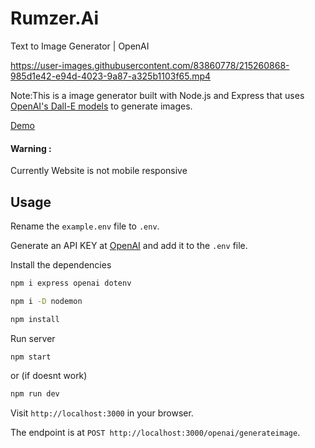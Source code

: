 # Rumzer.Ai
Text to Image Generator | OpenAI

https://user-images.githubusercontent.com/83860778/215260868-985d1e42-e94d-4023-9a87-a325b1103f65.mp4

Note:This is a image generator built with Node.js and Express that uses [OpenAI's Dall-E models](https://beta.openai.com/docs/guides/images) to generate images.

[Demo](https://proud-dog-suspenders.cyclic.app/)
<h4>Warning :</h4> Currently Website is not mobile responsive 
 


## Usage

Rename the `example.env` file to `.env`.

Generate an API KEY at [OpenAI](https://beta.openai.com/) and add it to the `.env` file.

Install the dependencies

```bash
npm i express openai dotenv
```

```bash
npm i -D nodemon
```

```bash
npm install
```

Run server

```bash
npm start
```

or (if doesnt work)

```bash
npm run dev
```


Visit `http://localhost:3000` in your browser.

The endpoint is at `POST http://localhost:3000/openai/generateimage`.
